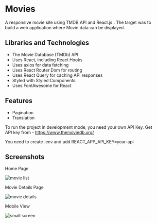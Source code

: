 # Movies

A responsive movie site using TMDB API and React.js . The target was to build
a web application where Movie data can be displayed.

## Libraries and Technologies

- The Movie Database (TMDb) API
- Uses React, including React Hooks
- Uses axios for data fetching
- Uses React Router Dom for routing
- Uses React Query for caching API responses
- Styled with Styled Components
- Uses FontAwesome for React

## Features

- Pagination
- Translation

To run the project in development mode, you need your own API Key.
Get API key from - <https://www.themoviedb.org/>

You need to create .env and add REACT_APP_API_KEY=your-api

## Screenshots

Home Page

![movie list ](src/assets/Screenshot/MovieList-view.png=100x20)

Movie Details Page

![movie details](src/assets/Screenshot/MovieDetails-view.png=100x20)

Mobile View

![small screen](src/assets//Screenshot/DetailsMobileView.png=100x20)
